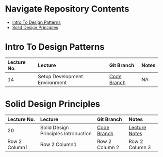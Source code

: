 [//]: # (https://github.com/fefong/markdown_readme#titles)
Navigate Repository Contents
=============================

- [Intro To Design Patterns](#intro-to-design-patterns)
- [Solid Design Principles](#solid-design-principles)

# Intro To Design Patterns

| Lecture No. | Lecture                       | Git Branch                                                                          | Notes |
|:------------|:------------------------------|:------------------------------------------------------------------------------------|:------|
| 14          | Setup Development Environment | [Code Branch](https://github.com/manikbajaj/typescript-design-patterns/tree/TSD014) | NA    |

# Solid Design Principles

| Lecture No.   | Lecture                              | Git Branch                                                                          | Notes                                                                                 |
|:--------------|:-------------------------------------|:------------------------------------------------------------------------------------|:--------------------------------------------------------------------------------------|
| 20            | Solid Design Principles Introduction | [Code Branch](https://github.com/manikbajaj/typescript-design-patterns/tree/TSD014) | [Lecture Notes](https://cloudaffle.com/series/solid-design-principles/what-is-solid/) |
| Row 2 Column1 | Row 2 Column1                        | Row 2 Column 2                                                                      | Row 2 Column 3                                                                        |
